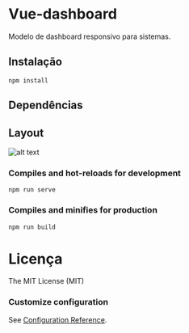 # Vue-dashboard
Modelo de dashboard responsivo para sistemas.

## Instalação
```
npm install
```
## Dependências


## Layout

![alt text](https://atividadeon.com.br/static/img/dashboard-vue.png)

### Compiles and hot-reloads for development
```
npm run serve
```

### Compiles and minifies for production
```
npm run build
```

# Licença

The MIT License (MIT)

### Customize configuration
See [Configuration Reference](https://cli.vuejs.org/config/).
